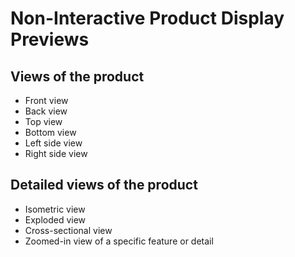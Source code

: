 # Non-Interactive Product Display Previews

## Views of the product

- Front view
- Back view
- Top view
- Bottom view
- Left side view
- Right side view

## Detailed views of the product

- Isometric view
- Exploded view
- Cross-sectional view
- Zoomed-in view of a specific feature or detail
